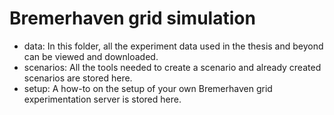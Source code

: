 # Bremerhaven grid simulation
- data: In this folder, all the experiment data used in the thesis and beyond can be viewed and downloaded.
- scenarios: All the tools needed to create a scenario and already created scenarios are stored here.
- setup: A how-to on the setup of your own Bremerhaven grid experimentation server is stored here.
